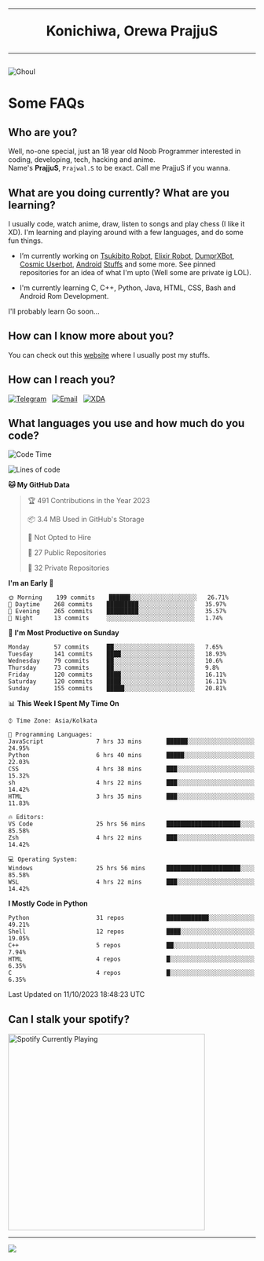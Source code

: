 <h1 align="center"><hr>Konichiwa, Orewa PrajjuS<hr></h1>


<img src="https://telegra.ph/file/6041d22c64479ee5ff802.jpg" alt="Ghoul"/>


<h1>Some FAQs</h1>


<h2>Who are you?</h2>

Well, no-one special, just an 18 year old Noob Programmer interested in coding, developing, tech, hacking and anime.
<br>
Name's <b>PrajjuS</b>, <code>Prajwal.S</code> to be exact. Call me PrajjuS if you wanna.


<h2>What are you doing currently? What are you learning?</h2>

I usually code, watch anime, draw, listen to songs and play chess (I like it XD). I'm learning and playing around with a few languages, and do some fun things.

- I’m currently working on <a href="Https://t.me/PrajjuSAssistantBot">Tsukibito Robot</a>, <a href="https://t.me/projectelixir_bot">Elixir Robot</a>, <a href="https://t.me/DumprXBot">DumprXBot</a>, <a href="https://github.com/SkyLab-Devs/CosmicUserbot">Cosmic Userbot</a>, <a href="https://github.com/Noob-OS">Android</a> <a href="https://github.com/PrajjuS/device_xiaomi_vince">Stuffs</a> and some more. See pinned repositories for an idea of what I'm upto (Well some are private ig LOL).

- I'm currently learning C, C++, Python, Java, HTML, CSS, Bash and Android Rom Development.

I'll probably learn Go soon...


<h2>How can I know more about you?</h2>

You can check out this <a href="https://prajjus.site">website</a> where I usually post my stuffs.


<h2>How can I reach you?</h2>

<a href="https://t.me/PrajjuS"><img src="https://img.shields.io/badge/PrajjuS-2CA5E0?style=flat-square&logo=telegram&logoColor=white" alt="Telegram"/></a>&nbsp;&nbsp;&nbsp;<a href="theprajjus@gmail.com"><img src="https://img.shields.io/badge/theprajjus@gmail.com-D14836?style=flat-square&logo=gmail&logoColor=white" alt="Email"/></a>&nbsp;&nbsp;&nbsp;<a href="https://forum.xda-developers.com/m/prajjus.10388799/"><img src="https://img.shields.io/badge/PrajjuS-F59714?style=flat-square&logo=xda-developers&logoColor=white" alt="XDA"/></a>


<h2>What languages you use and how much do you code?</h2>

<!--START_SECTION:waka-->
![Code Time](http://img.shields.io/badge/Code%20Time-445%20hrs%2035%20mins-blue)

![Lines of code](https://img.shields.io/badge/From%20Hello%20World%20I%27ve%20Written-39%20Thousand%20lines%20of%20code-blue)

**🐱 My GitHub Data** 

> 🏆 491 Contributions in the Year 2023
 > 
> 📦 3.4 MB Used in GitHub's Storage 
 > 
> 🚫 Not Opted to Hire
 > 
> 📜 27 Public Repositories 
 > 
> 🔑 32 Private Repositories  
 > 
**I'm an Early 🐤** 

```text
🌞 Morning    199 commits    ██████░░░░░░░░░░░░░░░░░░░   26.71% 
🌆 Daytime    268 commits    █████████░░░░░░░░░░░░░░░░   35.97% 
🌃 Evening    265 commits    █████████░░░░░░░░░░░░░░░░   35.57% 
🌙 Night      13 commits     ░░░░░░░░░░░░░░░░░░░░░░░░░   1.74%

```
📅 **I'm Most Productive on Sunday** 

```text
Monday       57 commits     ██░░░░░░░░░░░░░░░░░░░░░░░   7.65% 
Tuesday      141 commits    ████░░░░░░░░░░░░░░░░░░░░░   18.93% 
Wednesday    79 commits     ██░░░░░░░░░░░░░░░░░░░░░░░   10.6% 
Thursday     73 commits     ██░░░░░░░░░░░░░░░░░░░░░░░   9.8% 
Friday       120 commits    ████░░░░░░░░░░░░░░░░░░░░░   16.11% 
Saturday     120 commits    ████░░░░░░░░░░░░░░░░░░░░░   16.11% 
Sunday       155 commits    █████░░░░░░░░░░░░░░░░░░░░   20.81%

```


📊 **This Week I Spent My Time On** 

```text
⌚︎ Time Zone: Asia/Kolkata

💬 Programming Languages: 
JavaScript               7 hrs 33 mins       ██████░░░░░░░░░░░░░░░░░░░   24.95% 
Python                   6 hrs 40 mins       █████░░░░░░░░░░░░░░░░░░░░   22.03% 
CSS                      4 hrs 38 mins       ███░░░░░░░░░░░░░░░░░░░░░░   15.32% 
sh                       4 hrs 22 mins       ███░░░░░░░░░░░░░░░░░░░░░░   14.42% 
HTML                     3 hrs 35 mins       ███░░░░░░░░░░░░░░░░░░░░░░   11.83%

🔥 Editors: 
VS Code                  25 hrs 56 mins      █████████████████████░░░░   85.58% 
Zsh                      4 hrs 22 mins       ███░░░░░░░░░░░░░░░░░░░░░░   14.42%

💻 Operating System: 
Windows                  25 hrs 56 mins      █████████████████████░░░░   85.58% 
WSL                      4 hrs 22 mins       ███░░░░░░░░░░░░░░░░░░░░░░   14.42%

```

**I Mostly Code in Python** 

```text
Python                   31 repos            ████████████░░░░░░░░░░░░░   49.21% 
Shell                    12 repos            ████░░░░░░░░░░░░░░░░░░░░░   19.05% 
C++                      5 repos             ██░░░░░░░░░░░░░░░░░░░░░░░   7.94% 
HTML                     4 repos             █░░░░░░░░░░░░░░░░░░░░░░░░   6.35% 
C                        4 repos             █░░░░░░░░░░░░░░░░░░░░░░░░   6.35%

```



 Last Updated on 11/10/2023 18:48:23 UTC
<!--END_SECTION:waka-->


<h2>Can I stalk your spotify?</h2>

<a href="https://open.spotify.com/user/cotgk31v4nhw20gs5adb29jq5"><img src="https://spotify-readme-prajjus.vercel.app/api?theme=dark&rainbow=true" alt="Spotify Currently Playing" width="400px"/></a>


<hr>


<img src="https://komarev.com/ghpvc/?username=prajjus&label=Profile%20Views&color=000000&style=flat">
